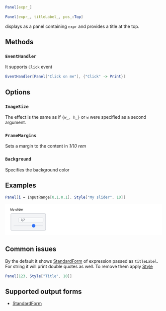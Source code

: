 ```mathematica
Panel[expr_]
```

```mathematica
Panel[expr_, titleLabel_, pos_:Top]
```

displays as a panel containing `expr` and provides a title at the top.

## Methods
### `EventHandler`
It supports `Click` event

```mathematica
EventHandler[Panel["Click on me"], {"Click" -> Print}]
```

## Options
### `ImageSize`
The effect is the same as if `{w_, h_}` or `w` were specified as a second argument.

### `FrameMargins`
Sets a margin to the content in *1/10 rem*

### `Background`
Specifies the background color

## Examples

```mathematica
Panel[i = InputRange[0,1,0.1], Style["My slider", 10]]
```

![](./../../../Screenshot%202024-09-26%20at%2010.12.13.png)

## Common issues
By the default it shows [StandardForm](frontend/Reference/Formatting/StandardForm.md) of expression passed as `titleLabel`. For string it will print double quotes as well. To remove them apply [Style](frontend/Reference/Graphics/Style.md)

```mathematica
Panel[123, Style["Title", 10]]
```


## Supported output forms
- [StandardForm](frontend/Reference/Formatting/StandardForm.md)
